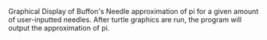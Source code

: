 Graphical Display of Buffon's Needle approximation of pi for a given amount of user-inputted needles. After turtle graphics are run, the program will output the approximation of pi.
